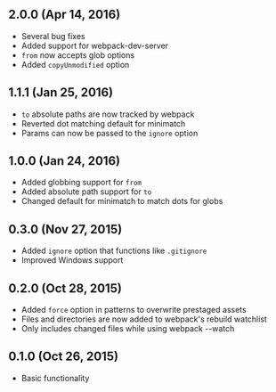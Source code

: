 ## 2.0.0 (Apr 14, 2016)

* Several bug fixes
* Added support for webpack-dev-server
* `from` now accepts glob options
* Added `copyUnmodified` option


## 1.1.1 (Jan 25, 2016)

* `to` absolute paths are now tracked by webpack
* Reverted dot matching default for minimatch
* Params can now be passed to the `ignore` option


## 1.0.0 (Jan 24, 2016)

* Added globbing support for `from`
* Added absolute path support for `to`
* Changed default for minimatch to match dots for globs


## 0.3.0 (Nov 27, 2015)

* Added `ignore` option that functions like `.gitignore`
* Improved Windows support


## 0.2.0 (Oct 28, 2015)

* Added `force` option in patterns to overwrite prestaged assets
* Files and directories are now added to webpack's rebuild watchlist
* Only includes changed files while using webpack --watch


## 0.1.0 (Oct 26, 2015)

* Basic functionality